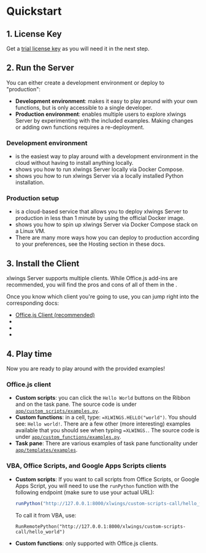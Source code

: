 # Quickstart

## 1. License Key

Get a [trial license key](https://www.xlwings.org/trial) as you will need it in the next step.

## 2. Run the Server

You can either create a development environment or deploy to "production":

- **Development environment**: makes it easy to play around with your own functions, but is only accessible to a single developer.
- **Production environment**: enables multiple users to explore xlwings Server by experimenting with the included examples. Making changes or adding own functions requires a re-deployment.

### Development environment

- [](github_codespaces.md) is the easiest way to play around with a development environment in the cloud without having to install anything locally.
- [](dev_docker.md) shows you how to run xlwings Server locally via Docker Compose.
- [](local_development.md) shows you how to run xlwings Server via a locally installed Python installation.

### Production setup

- [](render.md) is a cloud-based service that allows you to deploy xlwings Server to production in less than 1 minute by using the official Docker image.
- [](docker_compose.md) shows you how to spin up xlwings Server via Docker Compose stack on a Linux VM.
- There are many more ways how you can deploy to production according to your preferences, see the Hosting section in these docs.

## 3. Install the Client

xlwings Server supports multiple clients. While Office.js add-ins are recommended, you will find the pros and cons of all of them in the [](clients.md).

Once you know which client you're going to use, you can jump right into the corresponding docs:

- [Office.js Client (recommended)](sideload_manifest.md)
- [](vba_client.md)
- [](officescripts_client.md)
- [](googleappsscript_client.md)

## 4. Play time

Now you are ready to play around with the provided examples!

### Office.js client

- **Custom scripts**: you can click the `Hello World` buttons on the Ribbon and on the task pane. The source code is under [`app/custom_scripts/examples.py`](https://github.com/xlwings/xlwings-server/blob/main/app/custom_scripts/examples.py).
- **Custom functions**: in a cell, type: `=XLWINGS.HELLO("world")`. You should see: `Hello world!`. There are a few other (more interesting) examples available that you should see when typing `=XLWINGS.`. The source code is under [`app/custom_functions/examples.py`](https://github.com/xlwings/xlwings-server/blob/main/app/custom_functions/examples.py).
- **Task pane**: There are various examples of task pane functionality under [`app/templates/examples`](https://github.com/xlwings/xlwings-server/tree/main/app/templates/examples).

### VBA, Office Scripts, and Google Apps Scripts clients

- **Custom scripts**: If you want to call scripts from Office Scripts, or Google Apps Script, you will need to use the `runPython` function with the following endpoint (make sure to use your actual URL):

  ```js
  runPython("http://127.0.0.1:8000/xlwings/custom-scripts-call/hello_world");
  ```

  To call it from VBA, use:

  ```vb.net
  RunRemotePython("http://127.0.0.1:8000/xlwings/custom-scripts-call/hello_world")
  ```

- **Custom functions**: only supported with Office.js clients.
